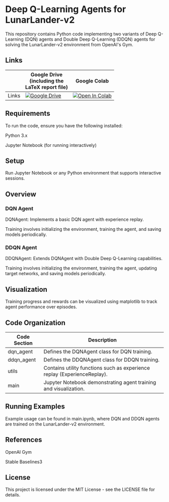 # Deep Q-Learning Agents for LunarLander-v2
This repository contains Python code implementing two variants of Deep Q-Learning (DQN) agents and Double Deep Q-Learning (DDQN) agents for solving the LunarLander-v2 environment from OpenAI's Gym.

## Links

||Google Drive <br />(including the <br /> LaTeX report file)|Google Colab|
|---|---|---|
| Links | [![Google Drive](https://img.shields.io/badge/Google%20Drive-4285F4?style=for-the-badge&logo=googledrive&logoColor=white)](https://drive.google.com/drive/folders/122ktFJsEMgr6dS13uLBJi71pPwEAff7y?usp=drive_link) | [![Open In Colab](https://colab.research.google.com/assets/colab-badge.svg)](https://colab.research.google.com/drive/10YpyxZRWM0dNsG6oDS-4DXFkcZPIFC9I?usp=sharing) |

## Requirements
To run the code, ensure you have the following installed:

Python 3.x

Jupyter Notebook (for running interactively)

## Setup

Run Jupyter Notebook or any Python environment that supports interactive sessions.

## Overview
### DQN Agent
DQNAgent: Implements a basic DQN agent with experience replay.

Training involves initializing the environment, training the agent, and saving models periodically.
### DDQN Agent
DDQNAgent: Extends DQNAgent with Double Deep Q-Learning capabilities.

Training involves initializing the environment, training the agent, updating target networks, and saving models periodically.
## Visualization
Training progress and rewards can be visualized using matplotlib to track agent performance over episodes.

## Code Organization

| Code Section | Description |
|---|---|
| dqn_agent | Defines the DQNAgent class for DQN training. |
| ddqn_agent | Defines the DDQNAgent class for DDQN training. |
| utils | Contains utility functions such as experience replay (ExperienceReplay). |
| main | Jupyter Notebook demonstrating agent training and visualization. |

## Running Examples
Example usage can be found in main.ipynb, where DQN and DDQN agents are trained on the LunarLander-v2 environment.

## References
OpenAI Gym

Stable Baselines3

## License

This project is licensed under the MIT License - see the LICENSE file for details.
